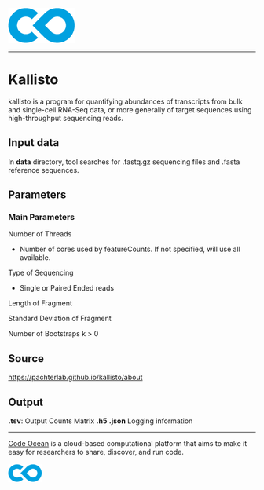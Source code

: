 [![Code Ocean Logo](images/CO_logo_135x72.png)](http://codeocean.com/product)

<hr>

# Kallisto 

kallisto is a program for quantifying abundances of transcripts from bulk and single-cell RNA-Seq data, or more generally of target sequences using high-throughput sequencing reads. 

## Input data

In **data** directory, tool searches for .fastq.gz sequencing files and .fasta reference sequences.  

## Parameters 

### Main Parameters
Number of Threads
- Number of cores used by featureCounts. If not specified, will use all available. 

Type of Sequencing
- Single or Paired Ended reads

Length of Fragment

Standard Deviation of Fragment

Number of Bootstraps k > 0 

## Source 

https://pachterlab.github.io/kallisto/about

## Output

**.tsv**: Output Counts Matrix
**.h5** 
**.json** Logging information

<hr>

[Code Ocean](https://codeocean.com/) is a cloud-based computational platform that aims to make it easy for researchers to share, discover, and run code.<br /><br />
[![Code Ocean Logo](images/CO_logo_68x36.png)](https://www.codeocean.com)